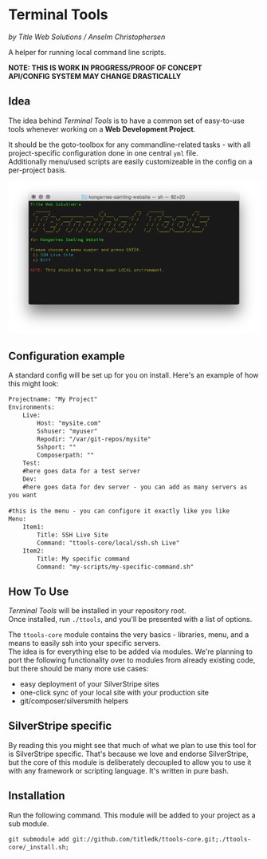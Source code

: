 # Terminal Tools

_by Title Web Solutions / Anselm Christophersen_


A helper for running local command line scripts.    

**NOTE: THIS IS WORK IN PROGRESS/PROOF OF CONCEPT**    
**API/CONFIG SYSTEM MAY CHANGE DRASTICALLY**


## Idea

The idea behind _Terminal Tools_ is to have a common set of easy-to-use
tools whenever working on a **Web Development Project**.

It should be the goto-toolbox for any commandline-related tasks - with
all project-specific configuration done in one central `yml` file.    
Additionally menu/used scripts are easily customizeable in the config on
a per-project basis.

![Main menu](docs/img/ttools.png)


## Configuration example

A standard config will be set up for you on install. Here's an example of how this might look:

	Projectname: "My Project"
	Environments:
		Live:
			Host: "mysite.com"
			Sshuser: "myuser"
			Repodir: "/var/git-repos/mysite"
			Sshport: ""
			Composerpath: ""
		Test:
		#here goes data for a test server
		Dev:
		#here goes data for dev server - you can add as many servers as you want
	
	#this is the menu - you can configure it exactly like you like
	Menu:
		Item1:
			Title: SSH Live Site
			Command: "ttools-core/local/ssh.sh Live"
		Item2:
			Title: My specific command
			Command: "my-scripts/my-specific-command.sh"


## How To Use

_Terminal Tools_ will be installed in your repository root.    
Once installed, run `./ttools`, and you'll be presented with a list of options.    

The `ttools-core` module contains the very basics - libraries, menu, and a means
to easily ssh into your specific servers.    
The idea is for everything else to be added via modules. We're planning to port 
the following functionality over to modules from already existing code, 
but there should be many more use cases:

* easy deployment of your SilverStripe sites
* one-click sync of your local site with your production site
* git/composer/silversmith helpers


## SilverStripe specific

By reading this you might see that much of what we plan to use this tool for is
SilverStripe specific. That's because we love and endorse SilverStripe, but
the core of this module is deliberately decoupled to allow you to use it with any
framework or scripting language. It's written in pure bash.


## Installation

Run the following command. This module will be added to your project as a sub module.

	git submodule add git://github.com/titledk/ttools-core.git;./ttools-core/_install.sh;

